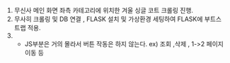 1. 무신사 메인 화면 좌측 카테고리에 위치한 겨울 싱글 코트 크롤링 진행.
2. 무사히 크롤링 및 DB 연결 , FLASK 설치 및 가상환경 세팅하여 FLASK에 부트스트랩 적용.
3. * JS부분은 거의 몰라서 버튼 작동은 하지 않는다. ex) 조회 ,삭제 , 1->2 페이지 이동 등
